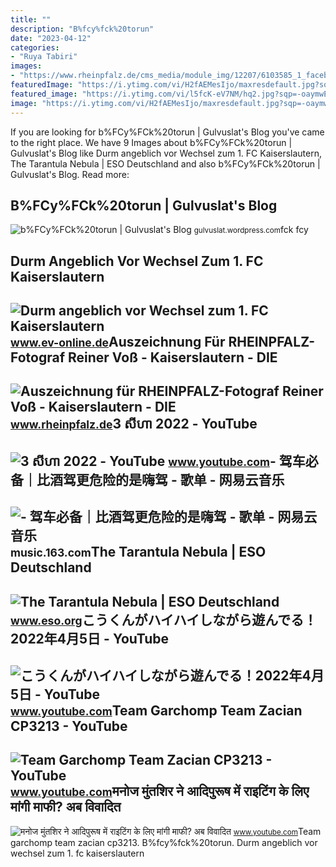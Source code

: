 ```yaml
---
title: ""
description: "B%fcy%fck%20torun"
date: "2023-04-12"
categories:
- "Ruya Tabiri"
images:
- "https://www.rheinpfalz.de/cms_media/module_img/12207/6103585_1_facebookSM_view_reiner_voss121120rv015.webp"
featuredImage: "https://i.ytimg.com/vi/H2fAEMesIjo/maxresdefault.jpg?sqp=-oaymwEmCIAKENAF8quKqQMa8AEB-AH-CYAC0AWKAgwIABABGGUgXyhTMA8=&amp;rs=AOn4CLCJYSghky0o-ilndxvg6fCYAda1ug"
featured_image: "https://i.ytimg.com/vi/l5fcK-eV7NM/hq2.jpg?sqp=-oaymwEoCOADEOgC8quKqQMcGADwAQH4AbYIgAKAD4oCDAgAEAEYfyATKBMwDw==&amp;rs=AOn4CLC4D_IL3VAAvOjSHJXfTpFrP2ya3A"
image: "https://i.ytimg.com/vi/H2fAEMesIjo/maxresdefault.jpg?sqp=-oaymwEmCIAKENAF8quKqQMa8AEB-AH-CYAC0AWKAgwIABABGGUgXyhTMA8=&amp;rs=AOn4CLCJYSghky0o-ilndxvg6fCYAda1ug"
---
```


If you are looking for b%FCy%FCk%20torun | Gulvuslat's Blog you've came to the right place. We have 9 Images about b%FCy%FCk%20torun | Gulvuslat's Blog like Durm angeblich vor Wechsel zum 1. FC Kaiserslautern, The Tarantula Nebula | ESO Deutschland and also b%FCy%FCk%20torun | Gulvuslat's Blog. Read more:

B%FCy%FCk%20torun | Gulvuslat's Blog
------------------------------------

 ![b%FCy%FCk%20torun | Gulvuslat's Blog](https://gulvuslat.files.wordpress.com/2010/11/bfcyfck20torun.jpg) <small>gulvuslat.wordpress.com</small>fck fcy

Durm Angeblich Vor Wechsel Zum 1. FC Kaiserslautern
---------------------------------------------------

 ![Durm angeblich vor Wechsel zum 1. FC Kaiserslautern](https://www.ev-online.de/sport/bundesliga/bilder/soll-vor-dem-wechsel-zum-fc-kaiserslautern-stehen-erik-durm-639707.jpg) <small>www.ev-online.de</small>Auszeichnung Für RHEINPFALZ-Fotograf Reiner Voß - Kaiserslautern - DIE
----------------------------------------------------------------------

 ![Auszeichnung für RHEINPFALZ-Fotograf Reiner Voß - Kaiserslautern - DIE](https://www.rheinpfalz.de/cms_media/module_img/12207/6103585_1_facebookSM_view_reiner_voss121120rv015.webp) <small>www.rheinpfalz.de</small>3 សីហា 2022 - YouTube
---------------------

 ![3 សីហា 2022 - YouTube](https://i.ytimg.com/vi/UW9nc5g_7I0/hq2.jpg?sqp=-oaymwEoCOADEOgC8quKqQMcGADwAQH4Ac4FgALQBYoCDAgAEAEYZSBlKGUwDw==&rs=AOn4CLCmGx8MaaD4FCk-ev5nCMxpngPHsQ) <small>www.youtube.com</small>- 驾车必备｜比酒驾更危险的是嗨驾 - 歌单 - 网易云音乐
------------------------------

 ![- 驾车必备｜比酒驾更危险的是嗨驾 - 歌单 - 网易云音乐](https://p1.music.126.net/yE4R4_ZBvqq4epwDR2K7jQ==/109951167973101367.jpg) <small>music.163.com</small>The Tarantula Nebula | ESO Deutschland
--------------------------------------

 ![The Tarantula Nebula | ESO Deutschland](http://cdn.eso.org/images/screen/tarantula.jpg) <small>www.eso.org</small>こうくんがハイハイしながら遊んでる！2022年4月5日 - YouTube
-------------------------------------

 ![こうくんがハイハイしながら遊んでる！2022年4月5日 - YouTube](https://i.ytimg.com/vi/H2fAEMesIjo/maxresdefault.jpg?sqp=-oaymwEmCIAKENAF8quKqQMa8AEB-AH-CYAC0AWKAgwIABABGGUgXyhTMA8=&rs=AOn4CLCJYSghky0o-ilndxvg6fCYAda1ug) <small>www.youtube.com</small>Team Garchomp Team Zacian CP3213 - YouTube
------------------------------------------

 ![Team Garchomp Team Zacian CP3213 - YouTube](https://i.ytimg.com/vi/HYLCwcE-Dgc/maxres2.jpg?sqp=-oaymwEoCIAKENAF8quKqQMcGADwAQH4AYwCgALgA4oCDAgAEAEYRSBHKGUwDw==&rs=AOn4CLC_ulBvmvqa2cf2uT56Qfk3FCYaDA) <small>www.youtube.com</small>मनोज मुंतशिर ने आदिपुरूष में राइटिंग के लिए मांगी माफी? अब विवादित
------------------------------------------------------------------

 ![मनोज मुंतशिर ने आदिपुरूष में राइटिंग के लिए मांगी माफी? अब विवादित](https://i.ytimg.com/vi/l5fcK-eV7NM/hq2.jpg?sqp=-oaymwEoCOADEOgC8quKqQMcGADwAQH4AbYIgAKAD4oCDAgAEAEYfyATKBMwDw==&rs=AOn4CLC4D_IL3VAAvOjSHJXfTpFrP2ya3A) <small>www.youtube.com</small>Team garchomp team zacian cp3213. B%fcy%fck%20torun. Durm angeblich vor wechsel zum 1. fc kaiserslautern
